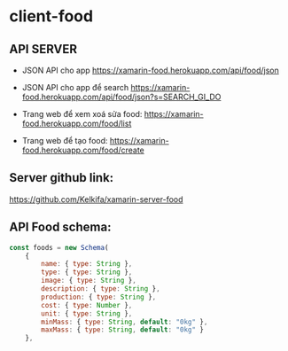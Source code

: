 # client-food

## API SERVER
- JSON API cho app
https://xamarin-food.herokuapp.com/api/food/json
- JSON API cho app để search
https://xamarin-food.herokuapp.com/api/food/json?s=SEARCH_GI_DO

- Trang web để xem xoá sửa food:
https://xamarin-food.herokuapp.com/food/list

- Trang web để tạo food:
https://xamarin-food.herokuapp.com/food/create

## Server github link:
https://github.com/Kelkifa/xamarin-server-food

## API Food schema:
```js
const foods = new Schema(
    {
        name: { type: String },
        type: { type: String },
        image: { type: String },
        description: { type: String },
        production: { type: String },
        cost: { type: Number },
        unit: { type: String },
        minMass: { type: String, default: "0kg" },
        maxMass: { type: String, default: "0kg" }
    },
```
